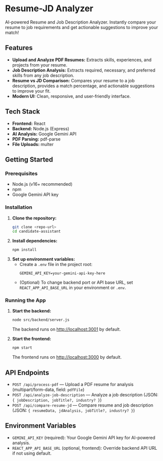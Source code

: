 # Resume-JD Analyzer

AI-powered Resume and Job Description Analyzer. Instantly compare your resume to job requirements and get actionable suggestions to improve your match!

## Features
- **Upload and Analyze PDF Resumes:** Extracts skills, experiences, and projects from your resume.
- **Job Description Analysis:** Extracts required, necessary, and preferred skills from any job description.
- **Resume vs JD Comparison:** Compares your resume to a job description, provides a match percentage, and actionable suggestions to improve your fit.
- **Modern UI:** Clean, responsive, and user-friendly interface.

## Tech Stack
- **Frontend:** React
- **Backend:** Node.js (Express)
- **AI Analysis:** Google Gemini API
- **PDF Parsing:** pdf-parse
- **File Uploads:** multer

## Getting Started

### Prerequisites
- Node.js (v16+ recommended)
- npm
- Google Gemini API key

### Installation
1. **Clone the repository:**
   ```bash
   git clone <repo-url>
   cd candidate-assistant
   ```
2. **Install dependencies:**
   ```bash
   npm install
   ```
3. **Set up environment variables:**
   - Create a `.env` file in the project root:
     ```env
     GEMINI_API_KEY=your-gemini-api-key-here
     ```
   - (Optional) To change backend port or API base URL, set `REACT_APP_API_BASE_URL` in your environment or `.env`.

### Running the App
1. **Start the backend:**
   ```bash
   node src/backend/server.js
   ```
   The backend runs on [http://localhost:3001](http://localhost:3001) by default.

2. **Start the frontend:**
   ```bash
   npm start
   ```
   The frontend runs on [http://localhost:3000](http://localhost:3000) by default.

## API Endpoints
- `POST /api/process-pdf` — Upload a PDF resume for analysis (multipart/form-data, field: `pdfFile`)
- `POST /api/analyze-job-description` — Analyze a job description (JSON: `{ jobDescription, jobTitle?, industry? }`)
- `POST /api/compare-resume-jd` — Compare resume and job description (JSON: `{ resumeData, jdAnalysis, jobTitle?, industry? }`)

## Environment Variables
- `GEMINI_API_KEY` (required): Your Google Gemini API key for AI-powered analysis.
- `REACT_APP_API_BASE_URL` (optional, frontend): Override backend API URL if not using default.

